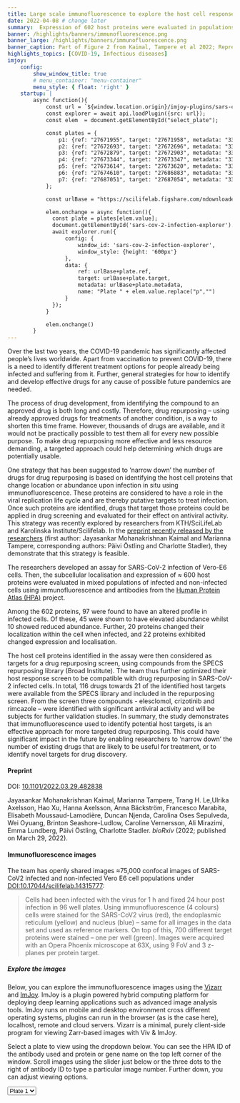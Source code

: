 ```yaml
---
title: Large scale immunofluorescence to explore the host cell response to SARS-CoV-2 infection
date: 2022-04-08 # change later
summary:  Expression of 602 host proteins were evaluated in populations of infected and non-infected cells using immunofluorescence. ≈75,000 images have been published as a resource for further studies.
banner: /highlights/banners/immunofluorescence.png
banner_large: /highlights/banners/immunofluorescence.png
banner_caption: Part of Figure 2 from Kaimal, Tampere et al 2022; Representative images of proteins with reduced or increased intensity during SARS-CoV-2 infection. # change later
highlights_topics: [COVID-19, Infectious diseases]
imjoy:
    config:
        show_window_title: true
        # menu_container: "menu-container"
        menu_style: { float: 'right' }
    startup: |
        async function(){
            const url = `${window.location.origin}/imjoy-plugins/sars-cov-2-infection-explorer.imjoy.html`;
            const explorer = await api.loadPlugin({src: url});
            const elem  = document.getElementById("select_plate");

            const plates = {
                p1: {ref: "27671955", target: "27671958", metadata: "33894767"},
                p2: {ref: "27672693", target: "27672696", metadata: "33894767"},
                p3: {ref: "27672879", target: "27672903", metadata: "33471329"},
                p4: {ref: "27673344", target: "27673347", metadata: "33471326"},
                p5: {ref: "27673614", target: "27673620", metadata: "33471323"},
                p6: {ref: "27674610", target: "27686883", metadata: "33471320"},
                p7: {ref: "27687051", target: "27687054", metadata: "33471317"}
            };

            const urlBase = "https://scilifelab.figshare.com/ndownloader/files/";

            elem.onchange = async function(){
              const plate = plates[elem.value];
              document.getElementById('sars-cov-2-infection-explorer').innerHTML = `<h4>Initializing ImJoy plugin...</h4>`;
              await explorer.run({
                  config: {
                      window_id: 'sars-cov-2-infection-explorer',
                      window_style: {height: '600px'}
                  },
                  data: {
                      ref: urlBase+plate.ref,
                      target: urlBase+plate.target,
                      metadata: urlBase+plate.metadata,
                      name: "Plate " + elem.value.replace("p","")
                  }
              });
            }

            elem.onchange()
        }
---
```


Over the last two years, the COVID-19 pandemic has significantly affected people’s lives worldwide. Apart from vaccination to prevent COVID-19, there is a need to identify different treatment options for people already being infected and suffering from it. Further, general strategies for how to identify and develop effective drugs for any cause of possible future pandemics are needed.

The process of drug development, from identifying the compound to an approved drug is both long and costly. Therefore, drug repurposing – using already approved drugs for treatments of another condition, is a way to shorten this time frame. However, thousands of drugs are available, and it would not be practically possible to test them all for every new possible purpose. To make drug repurposing more effective and less resource demanding, a targeted approach could help determining which drugs are potentially usable.

One strategy that has been suggested to ‘narrow down’ the number of drugs for drug repurposing is based on identifying the host cell proteins that change location or abundance upon infection in situ using immunofluorescence. These proteins are considered to have a role in the viral replication life cycle and are thereby putative targets to treat infection. Once such proteins are identified, drugs that target those proteins could be applied in drug screening and evaluated for their effect on antiviral activity. This strategy was recently explored by researchers from KTH/SciLifeLab and Karolinska Institute/Scilifelab. In the [preprint recently released by the researchers](https://doi.org/10.1101/2022.03.29.482838) (first author: Jayasankar Mohanakrishnan Kaimal and Marianna Tampere, corresponding authors: Päivi Östling and Charlotte Stadler), they demonstrate that this strategy is feasible.

The researchers developed an assay for SARS-CoV-2 infection of Vero-E6 cells. Then, the subcellular localisation and expression of ≈ 600 host proteins were evaluated in mixed populations of infected and non-infected cells using immunofluorescence and antibodies from the [Human Protein Atlas (HPA)](https://www.proteinatlas.org/) project.

Among the 602 proteins, 97 were found to have an altered profile in infected cells. Of these, 45 were shown to have elevated abundance whilst 10 showed reduced abundance. Further, 20 proteins changed their localization within the cell when infected, and 22 proteins exhibited changed expression and localisation.

The host cell proteins identified in the assay were then considered as targets for a drug repurposing screen, using compounds from the SPECS repurposing library (Broad Institute). The team thus further optimized their host response screen to be compatible with drug repurposing in SARS-CoV-2 infected cells. In total, 116 drugs towards 21 of the identified host targets were available from the SPECS library and included in the repurposing screen. From the screen three compounds - elesclomol, crizotinib and rimcazole – were identified with significant antiviral activity and will be subjects for further validation studies.
In summary, the study demonstrates that immunofluorescence used to identify potential host targets, is an effective approach for more targeted drug repurposing. This could have significant impact in the future by enabling researchers to ‘narrow down’ the number of existing drugs that are likely to be useful for treatment, or to identify novel targets for drug discovery.

#### Preprint

DOI: [10.1101/2022.03.29.482838](https://doi.org/10.1101/2022.03.29.482838)

Jayasankar Mohanakrishnan Kaimal, Marianna Tampere, Trang H. Le,Ulrika Axelsson, Hao Xu, Hanna Axelsson, Anna Bäckström, Francesco Marabita, Elisabeth Moussaud-Lamodière, Duncan Njenda, Carolina Oses Sepulveda, Wei Oyuang, Brinton Seashore-Ludlow, Caroline Vernersson, Ali Mirazimi, Emma Lundberg, Päivi Östling, Charlotte Stadler. *bioRxiv* (2022; published on March 29, 2022).

#### Immunofluorescence images

The team has openly shared images ≈75,000 confocal images of SARS-CoV2 infected and non-infected Vero E6 cell populations under [DOI:10.17044/scilifelab.14315777](https://doi.org/10.17044/scilifelab.14315777):

> Cells had been infected with the virus for 1 h and fixed 24 hour post infection in 96 well plates. Using immunofluorescence (4 colours) cells were stained for the SARS-CoV2 virus (red), the endoplasmic reticulum (yellow) and nucleus (blue) – same for all images in the data set and used as reference markers. On top of this, 700 different target proteins were stained – one per well (green). Images were acquired with an Opera Phoenix microscope at 63X, using 9 FoV and 3 z-planes per protein target.

##### Explore the images

Below, you can explore the immunofluorescence images using the [Vizarr](https://github.com/hms-dbmi/vizarr) and [ImJoy](https://imjoy.io/#/). ImJoy is a plugin powered hybrid computing platform for deploying deep learning applications such as advanced image analysis tools. ImJoy runs on mobile and desktop environment cross different operating systems, plugins can run in the browser (as is the case here), localhost, remote and cloud servers. Vizarr is a minimal, purely client-side program for viewing Zarr-based images with Viv & ImJoy.

Select a plate to view using the dropdown below. You can see the HPA ID of the antibody used and protein or gene name on the top left corner of the window. Scroll images using the slider just below or the three dots to the right of antibody ID to type a particular image number. Further down, you can adjust viewing options.

<div class="container">
  <div class="row">
    <div class="col-md-3">
      <select class="form-control" id="select_plate">
        <option value="p1">Plate 1</option>
        <option value="p2">Plate 2</option>
        <option value="p3">Plate 3</option>
        <option value="p4">Plate 4</option>
        <option value="p5">Plate 5</option>
        <option value="p6">Plate 6</option>
        <option value="p7">Plate 7</option>
      </select>
    </div>
  </div>
  <div class="row mt-3">
    <div class="col">
      <div id="sars-cov-2-infection-explorer"></div>
    </div>
  </div>
</div>
